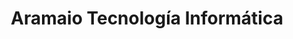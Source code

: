 ---
title: "Aramaio Tecnología Informática"
url: /necochea/aramaio-tecnologia-informatica/
shop: Computer
---